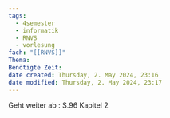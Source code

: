 ```yaml
---
tags:
  - 4semester
  - informatik
  - RNVS
  - vorlesung
fach: "[[RNVS]]"
Thema: 
Benötigte Zeit:
date created: Thursday, 2. May 2024, 23:16
date modified: Thursday, 2. May 2024, 23:17
---
```


Geht weiter ab : S.96 Kapitel 2